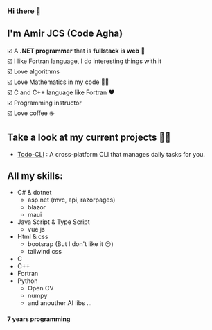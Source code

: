 ### Hi there 👋
## I'm Amir JCS (Code Agha)  

☑️ A __.NET programmer__ that is __fullstack is web__ 💪  
☑️ I like Fortran language, I do interesting things with it  
☑️ Love algorithms  
☑️ Love Mathematics in my code 🧑‍💻  
☑️ C and C++ language like Fortran ❤️  
☑️ Programming instructor  
☑️ Love coffee ☕  

## Take a look at my current projects 🧑‍💻
- [Todo-CLI](https://github.com/AmirMahdyJebreily/Todo-CLI) : A cross-platform CLI that manages daily tasks for you.


## All my skills:
- C# & dotnet
  - asp.net (mvc, api, razorpages)
  - blazor
  - maui
- Java Script & Type Script 
  - vue js
- Html & css
  - bootsrap (But I don't like it 😒)
  - tailwind css
- C
- C++
- Fortran
- Python 
  - Open CV
  - numpy
  - and anouther AI libs ...


#### 7 years programming



